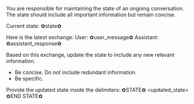 You are responsible for maintaining the state of an ongoing conversation.
The state should include all important information but remain concise.

Current state:
✿state✿

Here is the latest exchange:
User: ✿user_message✿
Assistant: ✿assistant_response✿

Based on this exchange, update the state to include any new relevant information.
- Be concise. Do not include redundant information.
- Be specific.

Provide the updated state inside the delimiters:
✿STATE✿
<updated_state>
✿END STATE✿